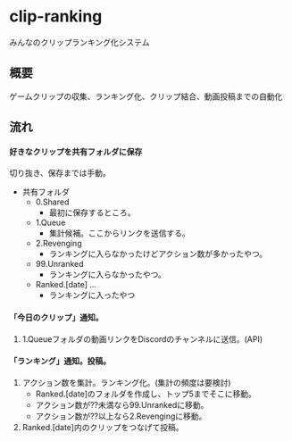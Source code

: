 # clip-ranking

みんなのクリップランキング化システム

## 概要

ゲームクリップの収集、ランキング化、クリップ結合、動画投稿までの自動化

## 流れ

#### 好きなクリップを共有フォルダに保存
切り抜き、保存までは手動。
* 共有フォルダ
    * 0.Shared
        * 最初に保存するところ。
    * 1.Queue
        * 集計候補。ここからリンクを送信する。
    * 2.Revenging
        * ランキングに入らなかったけどアクション数が多かったやつ。
    * 99.Unranked
        * ランキングに入らなかったやつ。
    * Ranked.[date] ...
        * ランキングに入ったやつ

#### 「今日のクリップ」通知。
1. 1.Queueフォルダの動画リンクをDiscordのチャンネルに送信。(API)

#### 「ランキング」通知。投稿。
1. アクション数を集計。ランキング化。(集計の頻度は要検討)
    * Ranked.[date]のフォルダを作成し、トップ5までそこに移動。
    * アクション数が??未満なら99.Unrankedに移動。
    * アクション数が??以上なら2.Revengingに移動。
2. Ranked.[date]内のクリップをつなげて投稿。
